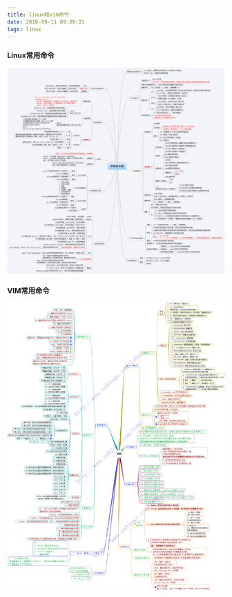 ```yaml
---
title: linux和vim命令
date: 2016-09-11 09:39:31
tags: linux
---
```

### Linux常用命令

<!-- more -->
![](linux和vim命令/p1.png)

### VIM常用命令
![](linux和vim命令/p2.png)